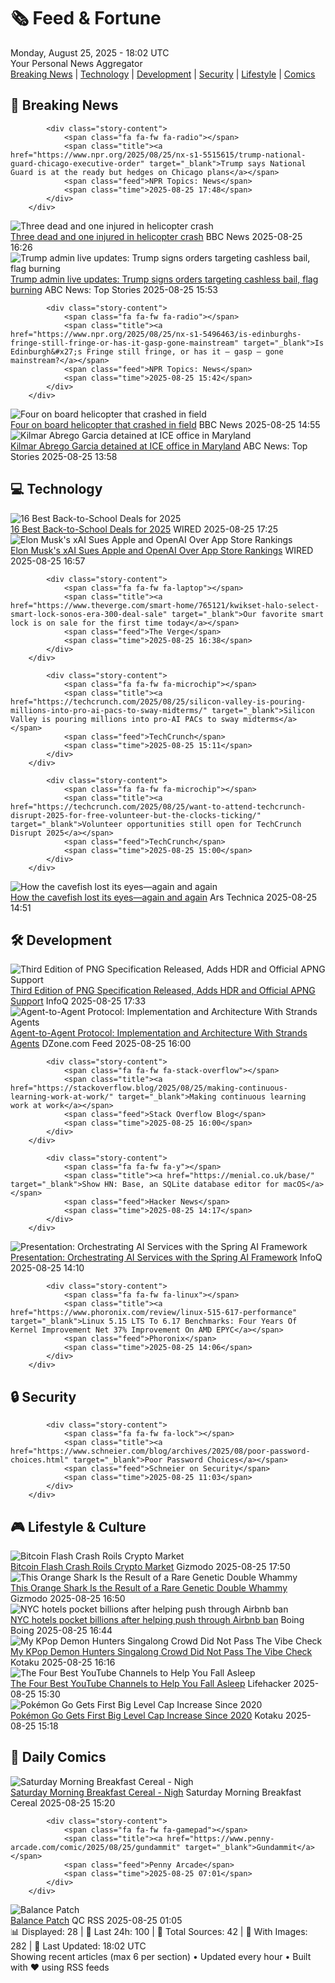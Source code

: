 <!-- Processing 54 RSS feeds at 2025-08-25 18:01:59 UTC -->
<!-- Processing: XKCD -->
<!-- Processing: Saturday Morning Breakfast Cereal -->
<!-- Processing: Penny Arcade -->
<!-- Processing: Garfield -->
<!-- Processing: Dilbert -->
<!-- Processing: Cyanide & Happiness -->
<!-- Processing: Questionable Content -->
<!-- Processing: Girl Genius -->
<!-- Processing: CNN Top Stories -->
<!-- Processing: NPR News -->
<!-- Processing: Reuters Top News -->
<!-- Processing: Guardian World News -->
<!-- Processing: Sky News World -->
<!-- Processing: The Verge -->
<!-- Processing: WIRED -->
<!-- Processing: Slashdot -->
<!-- Processing: Lobsters Python -->
<!-- Processing: StackOverflow Blog -->
<!-- Processing: It's FOSS -->
<!-- Processing: OMG! Ubuntu -->
<!-- Processing: DistroWatch -->
<!-- Processing: Linux.com -->
<!-- Processing: Red Hat Blog -->
<!-- Processing: Ubuntu Blog -->
<!-- Processing: GitLab Blog -->
<!-- Processing: InfoQ -->
<!-- Processing: Martin Fowler -->
<!-- Processing: Coding Horror -->
<!-- Processing: The Pragmatic Engineer -->
<!-- Processing: Gizmodo -->
<!-- Generated 6 new posts out of 30 feeds processed -->
<div class="newspaper-header">
    <h1 class="newspaper-title">🗞️ Feed & Fortune</h1>
    <div class="newspaper-date">Monday, August 25, 2025 - 18:02 UTC</div>
    <div class="newspaper-subtitle">Your Personal News Aggregator</div>
</div>

<div class="newspaper-nav">
    <a href="#breaking">Breaking News</a> |
    <a href="#tech">Technology</a> |
    <a href="#dev">Development</a> |
    <a href="#security">Security</a> |
    <a href="#lifestyle">Lifestyle</a> |
    <a href="#webcomics">Comics</a>
</div>

<div class="news-section breaking-news" id="breaking">
<h2 class="section-header">🚨 Breaking News</h2>
<div class="stories-container">
<div class="story">
            
            <div class="story-content">
                <span class="fa fa-fw fa-radio"></span>
                <span class="title"><a href="https://www.npr.org/2025/08/25/nx-s1-5515615/trump-national-guard-chicago-executive-order" target="_blank">Trump says National Guard is at the ready but hedges on Chicago plans</a></span>
                <span class="feed">NPR Topics: News</span>
                <span class="time">2025-08-25 17:48</span>
            </div>
        </div>
<div class="story">
            <img src="https://ichef.bbci.co.uk/ace/standard/240/cpsprodpb/df28/live/ded555d0-81a7-11f0-bb47-d3827f7ae22f.jpg" alt="Three dead and one injured in helicopter crash" class="story-image" loading="lazy" onerror="this.style.display='none'">
            <div class="story-content">
                <span class="fa fa-fw fa-flag"></span>
                <span class="title"><a href="https://www.bbc.com/news/articles/c87e22ryerlo?at_medium=RSS&at_campaign=rss" target="_blank">Three dead and one injured in helicopter crash</a></span>
                <span class="feed">BBC News</span>
                <span class="time">2025-08-25 16:26</span>
            </div>
        </div>
<div class="story">
            <img src="https://s.abcnews.com/images/US/donald-trump-4-epa-gmh-250825_1756135343442_hpMain_4x3t_384.jpg" alt="Trump admin live updates: Trump signs orders targeting cashless bail, flag burning" class="story-image" loading="lazy" onerror="this.style.display='none'">
            <div class="story-content">
                <span class="fa fa-fw fa-tv"></span>
                <span class="title"><a href="https://abcnews.go.com/Politics/live-updates/trump-admin-live-updates/?id=124929306" target="_blank">Trump admin live updates: Trump signs orders targeting cashless bail, flag burning</a></span>
                <span class="feed">ABC News: Top Stories</span>
                <span class="time">2025-08-25 15:53</span>
            </div>
        </div>
<div class="story">
            
            <div class="story-content">
                <span class="fa fa-fw fa-radio"></span>
                <span class="title"><a href="https://www.npr.org/2025/08/25/nx-s1-5496463/is-edinburghs-fringe-still-fringe-or-has-it-gasp-gone-mainstream" target="_blank">Is Edinburgh&#x27;s Fringe still fringe, or has it — gasp — gone mainstream?</a></span>
                <span class="feed">NPR Topics: News</span>
                <span class="time">2025-08-25 15:42</span>
            </div>
        </div>
<div class="story">
            <img src="https://ichef.bbci.co.uk/ace/standard/240/cpsprodpb/df28/live/ded555d0-81a7-11f0-bb47-d3827f7ae22f.jpg" alt="Four on board helicopter that crashed in field" class="story-image" loading="lazy" onerror="this.style.display='none'">
            <div class="story-content">
                <span class="fa fa-fw fa-flag"></span>
                <span class="title"><a href="https://www.bbc.com/news/articles/c87e22ryerlo?at_medium=RSS&at_campaign=rss" target="_blank">Four on board helicopter that crashed in field</a></span>
                <span class="feed">BBC News</span>
                <span class="time">2025-08-25 14:55</span>
            </div>
        </div>
<div class="story">
            <img src="https://s.abcnews.com/images/Politics/kilmar-abrego-06-rt-jef-250825_1756127452126_hpMain_4x3t_384.jpg" alt="Kilmar Abrego Garcia detained at ICE office in Maryland" class="story-image" loading="lazy" onerror="this.style.display='none'">
            <div class="story-content">
                <span class="fa fa-fw fa-tv"></span>
                <span class="title"><a href="https://abcnews.go.com/US/kilmar-abrego-garcia-check-ice-maryland-deportation-threat/story?id=124944566" target="_blank">Kilmar Abrego Garcia detained at ICE office in Maryland</a></span>
                <span class="feed">ABC News: Top Stories</span>
                <span class="time">2025-08-25 13:58</span>
            </div>
        </div>
</div>
</div>
<div class="news-section tech-news" id="tech">
<h2 class="section-header">💻 Technology</h2>
<div class="stories-container">
<div class="story">
            <img src="https://media.wired.com/photos/68ac98d4813b21e1edbc82da/master/pass/The%20Best%20Back-to-School%20Deals%20on%20Gadgets%20and%20Dorm%20Gear%202.png" alt="16 Best Back-to-School Deals for 2025" class="story-image" loading="lazy" onerror="this.style.display='none'">
            <div class="story-content">
                <span class="fa fa-fw fa-bolt"></span>
                <span class="title"><a href="https://www.wired.com/story/best-back-to-school-deals-2025/" target="_blank">16 Best Back-to-School Deals for 2025</a></span>
                <span class="feed">WIRED</span>
                <span class="time">2025-08-25 17:25</span>
            </div>
        </div>
<div class="story">
            <img src="https://media.wired.com/photos/68ac848c7f208fb5060c4e64/master/pass/Elon-Sues-Apple-Business-2217126326.jpg" alt="Elon Musk&#x27;s xAI Sues Apple and OpenAI Over App Store Rankings" class="story-image" loading="lazy" onerror="this.style.display='none'">
            <div class="story-content">
                <span class="fa fa-fw fa-bolt"></span>
                <span class="title"><a href="https://www.wired.com/story/elon-musks-xai-sues-apple-and-openai-over-alleged-app-store-rigging/" target="_blank">Elon Musk&#x27;s xAI Sues Apple and OpenAI Over App Store Rankings</a></span>
                <span class="feed">WIRED</span>
                <span class="time">2025-08-25 16:57</span>
            </div>
        </div>
<div class="story">
            
            <div class="story-content">
                <span class="fa fa-fw fa-laptop"></span>
                <span class="title"><a href="https://www.theverge.com/smart-home/765121/kwikset-halo-select-smart-lock-sonos-era-300-deal-sale" target="_blank">Our favorite smart lock is on sale for the first time today</a></span>
                <span class="feed">The Verge</span>
                <span class="time">2025-08-25 16:38</span>
            </div>
        </div>
<div class="story">
            
            <div class="story-content">
                <span class="fa fa-fw fa-microchip"></span>
                <span class="title"><a href="https://techcrunch.com/2025/08/25/silicon-valley-is-pouring-millions-into-pro-ai-pacs-to-sway-midterms/" target="_blank">Silicon Valley is pouring millions into pro-AI PACs to sway midterms</a></span>
                <span class="feed">TechCrunch</span>
                <span class="time">2025-08-25 15:11</span>
            </div>
        </div>
<div class="story">
            
            <div class="story-content">
                <span class="fa fa-fw fa-microchip"></span>
                <span class="title"><a href="https://techcrunch.com/2025/08/25/want-to-attend-techcrunch-disrupt-2025-for-free-volunteer-but-the-clocks-ticking/" target="_blank">Volunteer opportunities still open for TechCrunch Disrupt 2025</a></span>
                <span class="feed">TechCrunch</span>
                <span class="time">2025-08-25 15:00</span>
            </div>
        </div>
<div class="story">
            <img src="https://cdn.arstechnica.net/wp-content/uploads/2025/08/052918-cavefish_0-500x500.jpg" alt="How the cavefish lost its eyes—again and again" class="story-image" loading="lazy" onerror="this.style.display='none'">
            <div class="story-content">
                <span class="fa fa-fw fa-cog"></span>
                <span class="title"><a href="https://arstechnica.com/science/2025/08/how-the-cavefish-lost-its-eyes-again-and-again/" target="_blank">How the cavefish lost its eyes—again and again</a></span>
                <span class="feed">Ars Technica</span>
                <span class="time">2025-08-25 14:51</span>
            </div>
        </div>
</div>
</div>
<div class="news-section dev-news" id="dev">
<h2 class="section-header">🛠️ Development</h2>
<div class="stories-container">
<div class="story">
            <img src="https://res.infoq.com/news/2025/08/png-3-hdr-animated-png-support/en/headerimage/generatedHeaderImage-1756140064132.jpg" alt="Third Edition of PNG Specification Released, Adds HDR and Official APNG Support" class="story-image" loading="lazy" onerror="this.style.display='none'">
            <div class="story-content">
                <span class="fa fa-fw fa-info-circle"></span>
                <span class="title"><a href="https://www.infoq.com/news/2025/08/png-3-hdr-animated-png-support/?utm_campaign=infoq_content&utm_source=infoq&utm_medium=feed&utm_term=global" target="_blank">Third Edition of PNG Specification Released, Adds HDR and Official APNG Support</a></span>
                <span class="feed">InfoQ</span>
                <span class="time">2025-08-25 17:33</span>
            </div>
        </div>
<div class="story">
            <img src="https://dz2cdn1.dzone.com/thumbnail?fid=18575736&w=600" alt="Agent-to-Agent Protocol: Implementation and Architecture With Strands Agents" class="story-image" loading="lazy" onerror="this.style.display='none'">
            <div class="story-content">
                <span class="fa fa-fw fa-newspaper"></span>
                <span class="title"><a href="https://dzone.com/articles/agent-to-agent-protocol-strands-architecture" target="_blank">Agent-to-Agent Protocol: Implementation and Architecture With Strands Agents</a></span>
                <span class="feed">DZone.com Feed</span>
                <span class="time">2025-08-25 16:00</span>
            </div>
        </div>
<div class="story">
            
            <div class="story-content">
                <span class="fa fa-fw fa-stack-overflow"></span>
                <span class="title"><a href="https://stackoverflow.blog/2025/08/25/making-continuous-learning-work-at-work/" target="_blank">Making continuous learning work at work</a></span>
                <span class="feed">Stack Overflow Blog</span>
                <span class="time">2025-08-25 16:00</span>
            </div>
        </div>
<div class="story">
            
            <div class="story-content">
                <span class="fa fa-fw fa-y"></span>
                <span class="title"><a href="https://menial.co.uk/base/" target="_blank">Show HN: Base, an SQLite database editor for macOS</a></span>
                <span class="feed">Hacker News</span>
                <span class="time">2025-08-25 14:17</span>
            </div>
        </div>
<div class="story">
            <img src="https://res.infoq.com/presentations/spring-ai-framework/en/mediumimage/loiane-groner-medium-1755598697791.jpeg" alt="Presentation: Orchestrating AI Services with the Spring AI Framework" class="story-image" loading="lazy" onerror="this.style.display='none'">
            <div class="story-content">
                <span class="fa fa-fw fa-info-circle"></span>
                <span class="title"><a href="https://www.infoq.com/presentations/spring-ai-framework/?utm_campaign=infoq_content&utm_source=infoq&utm_medium=feed&utm_term=global" target="_blank">Presentation: Orchestrating AI Services with the Spring AI Framework</a></span>
                <span class="feed">InfoQ</span>
                <span class="time">2025-08-25 14:10</span>
            </div>
        </div>
<div class="story">
            
            <div class="story-content">
                <span class="fa fa-fw fa-linux"></span>
                <span class="title"><a href="https://www.phoronix.com/review/linux-515-617-performance" target="_blank">Linux 5.15 LTS To 6.17 Benchmarks: Four Years Of Kernel Improvement Net 37% Improvement On AMD EPYC</a></span>
                <span class="feed">Phoronix</span>
                <span class="time">2025-08-25 14:06</span>
            </div>
        </div>
</div>
</div>
<div class="news-section security-news" id="security">
<h2 class="section-header">🔒 Security</h2>
<div class="stories-container">
<div class="story">
            
            <div class="story-content">
                <span class="fa fa-fw fa-lock"></span>
                <span class="title"><a href="https://www.schneier.com/blog/archives/2025/08/poor-password-choices.html" target="_blank">Poor Password Choices</a></span>
                <span class="feed">Schneier on Security</span>
                <span class="time">2025-08-25 11:03</span>
            </div>
        </div>
</div>
</div>
<div class="news-section lifestyle-news" id="lifestyle">
<h2 class="section-header">🎮 Lifestyle & Culture</h2>
<div class="stories-container">
<div class="story">
            <img src="https://gizmodo.com/app/uploads/2024/08/A-bitcoin-token.jpg" alt="Bitcoin Flash Crash Roils Crypto Market" class="story-image" loading="lazy" onerror="this.style.display='none'">
            <div class="story-content">
                <span class="fa fa-fw fa-computer"></span>
                <span class="title"><a href="https://gizmodo.com/bitcoin-price-flash-crash-ether-thiel-2000647613" target="_blank">Bitcoin Flash Crash Roils Crypto Market</a></span>
                <span class="feed">Gizmodo</span>
                <span class="time">2025-08-25 17:50</span>
            </div>
        </div>
<div class="story">
            <img src="https://gizmodo.com/app/uploads/2025/08/orange-shark-xanthism-main.jpg" alt="This Orange Shark Is the Result of a Rare Genetic Double Whammy" class="story-image" loading="lazy" onerror="this.style.display='none'">
            <div class="story-content">
                <span class="fa fa-fw fa-computer"></span>
                <span class="title"><a href="https://gizmodo.com/this-orange-shark-is-the-result-of-a-rare-genetic-double-whammy-2000647573" target="_blank">This Orange Shark Is the Result of a Rare Genetic Double Whammy</a></span>
                <span class="feed">Gizmodo</span>
                <span class="time">2025-08-25 16:50</span>
            </div>
        </div>
<div class="story">
            <img src="https://i0.wp.com/boingboing.net/wp-content/uploads/2025/08/plaza-hotel.jpg?fit=1200%2C787&amp;quality=60&amp;ssl=1" alt="NYC hotels pocket billions after helping push through Airbnb ban" class="story-image" loading="lazy" onerror="this.style.display='none'">
            <div class="story-content">
                <span class="fa fa-fw fa-arrow-right"></span>
                <span class="title"><a href="https://boingboing.net/2025/08/25/nyc-hotels-pocket-billions-after-helping-push-through-airbnb-ban.html" target="_blank">NYC hotels pocket billions after helping push through Airbnb ban</a></span>
                <span class="feed">Boing Boing</span>
                <span class="time">2025-08-25 16:44</span>
            </div>
        </div>
<div class="story">
            <img src="https://kotaku.com/app/uploads/2025/08/KpopDemonHunters_ProRes422HQ_SDR_2ch_20250424.00_06_29_14_L-1.jpg" alt="My KPop Demon Hunters Singalong Crowd Did Not Pass The Vibe Check" class="story-image" loading="lazy" onerror="this.style.display='none'">
            <div class="story-content">
                <span class="fa fa-fw fa-gamepad"></span>
                <span class="title"><a href="https://kotaku.com/kpop-demon-hunters-singalong-box-office-showtimes-songs-2000620026" target="_blank">My KPop Demon Hunters Singalong Crowd Did Not Pass The Vibe Check</a></span>
                <span class="feed">Kotaku</span>
                <span class="time">2025-08-25 16:16</span>
            </div>
        </div>
<div class="story">
            <img src="https://lifehacker.com/imagery/articles/01K3GTY9YWGMSAKPP0D5XW990R/hero-image.png" alt="The Four Best YouTube Channels to Help You Fall Asleep" class="story-image" loading="lazy" onerror="this.style.display='none'">
            <div class="story-content">
                <span class="fa fa-fw fa-life-ring"></span>
                <span class="title"><a href="https://lifehacker.com/tech/best-youtube-channels-to-help-you-fall-asleep?utm_medium=RSS" target="_blank">The Four Best YouTube Channels to Help You Fall Asleep</a></span>
                <span class="feed">Lifehacker</span>
                <span class="time">2025-08-25 15:30</span>
            </div>
        </div>
<div class="story">
            <img src="https://kotaku.com/app/uploads/2024/05/07fd4c2cfd8f191d384e9f4db40157fd.jpg" alt="Pokémon Go Gets First Big Level Cap Increase Since 2020" class="story-image" loading="lazy" onerror="this.style.display='none'">
            <div class="story-content">
                <span class="fa fa-fw fa-gamepad"></span>
                <span class="title"><a href="https://kotaku.com/pokemon-go-level-cap-increase-50-80-october-jacket-rewards-niantic-2000620010" target="_blank">Pokémon Go Gets First Big Level Cap Increase Since 2020</a></span>
                <span class="feed">Kotaku</span>
                <span class="time">2025-08-25 15:18</span>
            </div>
        </div>
</div>
</div>
<div class="news-section webcomics-section" id="webcomics">
<h2 class="section-header">🎨 Daily Comics</h2>
<div class="stories-container">
<div class="story">
            <img src="https://www.smbc-comics.com/comics/1755734265-20250825.png" alt="Saturday Morning Breakfast Cereal - Nigh" class="story-image" loading="lazy" onerror="this.style.display='none'">
            <div class="story-content">
                <span class="fa fa-fw fa-smile"></span>
                <span class="title"><a href="https://www.smbc-comics.com/comic/nigh" target="_blank">Saturday Morning Breakfast Cereal - Nigh</a></span>
                <span class="feed">Saturday Morning Breakfast Cereal</span>
                <span class="time">2025-08-25 15:20</span>
            </div>
        </div>
<div class="story">
            
            <div class="story-content">
                <span class="fa fa-fw fa-gamepad"></span>
                <span class="title"><a href="https://www.penny-arcade.com/comic/2025/08/25/gundammit" target="_blank">Gundammit</a></span>
                <span class="feed">Penny Arcade</span>
                <span class="time">2025-08-25 07:01</span>
            </div>
        </div>
<div class="story">
            <img src="http://www.questionablecontent.net/comics/5642.png" alt="Balance Patch" class="story-image" loading="lazy" onerror="this.style.display='none'">
            <div class="story-content">
                <span class="fa fa-fw fa-music"></span>
                <span class="title"><a href="http://questionablecontent.net/view.php?comic=5642" target="_blank">Balance Patch</a></span>
                <span class="feed">QC RSS</span>
                <span class="time">2025-08-25 01:05</span>
            </div>
        </div>
</div>
</div>

<div class="newspaper-footer">
    <div class="stats">
        📊 Displayed: 28 | 📅 Last 24h: 100 | 📡 Total Sources: 42 | 📸 With Images: 282 |
        🔄 Last Updated: 18:02 UTC
    </div>
    <div class="footer-note">
        Showing recent articles (max 6 per section) • Updated every hour • Built with ❤️ using RSS feeds
    </div>
</div>
